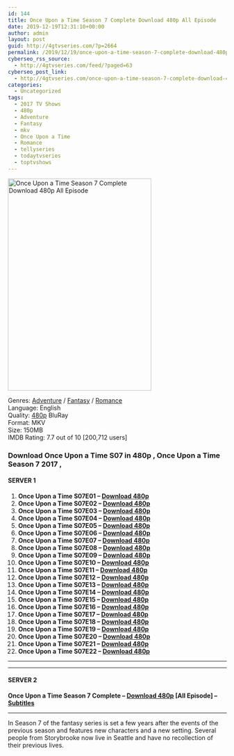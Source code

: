 ```yaml
---
id: 144
title: Once Upon a Time Season 7 Complete Download 480p All Episode
date: 2019-12-19T12:31:10+00:00
author: admin
layout: post
guid: http://4gtvseries.com/?p=2664
permalink: /2019/12/19/once-upon-a-time-season-7-complete-download-480p-all-episode/
cyberseo_rss_source:
  - http://4gtvseries.com/feed/?paged=63
cyberseo_post_link:
  - http://4gtvseries.com/once-upon-a-time-season-7-complete-download-480p-all-episode/
categories:
  - Uncategorized
tags:
  - 2017 TV Shows
  - 480p
  - Adventure
  - Fantasy
  - mkv
  - Once Upon a Time
  - Romance
  - tellyseries
  - todaytvseries
  - toptvshows
---
```

<img loading="lazy" class="aligncenter" src="https://4.bp.blogspot.com/-ldtc0z9ECZo/Xfs41RPhyeI/AAAAAAAAAj8/A53Nh-BCs2c_MJQOEpGOOy6cwGyhGKyVwCK4BGAYYCw/s1600/Once%2BUpon%2Ba%2BTime%2BSeason%2B7.jpg" alt="Once Upon a Time Season 7 Complete Download 480p All Episode" width="330" height="488" />

Genres: <a href="http://4gtvseries.com/tag/adventure/" data-wpel-link="internal">Adventure</a> / <a href="http://4gtvseries.com/tag/fantasy/" data-wpel-link="internal">Fantasy</a> / <a href="http://4gtvseries.com/tag/romance/" data-wpel-link="internal">Romance</a>  
Language: English  
Quality:&nbsp;<a href="http://4gtvseries.com/tag/480p/" data-wpel-link="internal">480p</a> BluRay  
Format: MKV  
Size: 150MB  
IMDB Rating: 7.7 out of 10 [200,712 users]

### **Download Once Upon a Time S07 in 480p , Once Upon a Time Season 7 2017 ,&nbsp;**

#### <span><strong>SERVER 1</strong></span>

  1. **Once Upon a Time S07E01 – <a href="http://slink.dl480p.xyz/dsXC8dcs" data-wpel-link="external" target="_blank" rel="nofollow external noopener noreferrer" class="wpel-icon-left"><i class="wpel-icon fa fa-download" aria-hidden="true"></i>Download 480p</a>**
  2. **Once Upon a Time S07E02 – <a href="http://slink.dl480p.xyz/qy9v" data-wpel-link="external" target="_blank" rel="nofollow external noopener noreferrer" class="wpel-icon-left"><i class="wpel-icon fa fa-download" aria-hidden="true"></i>Download 480p</a>**
  3. **Once Upon a Time S07E03 – <a href="http://slink.dl480p.xyz/OyXg" data-wpel-link="external" target="_blank" rel="nofollow external noopener noreferrer" class="wpel-icon-left"><i class="wpel-icon fa fa-download" aria-hidden="true"></i>Download 480p</a>**
  4. **Once Upon a Time S07E04 – <a href="http://slink.dl480p.xyz/3GU4" data-wpel-link="external" target="_blank" rel="nofollow external noopener noreferrer" class="wpel-icon-left"><i class="wpel-icon fa fa-download" aria-hidden="true"></i>Download 480p</a>**
  5. **Once Upon a Time S07E05 – <a href="http://slink.dl480p.xyz/ZqMGlQ3" data-wpel-link="external" target="_blank" rel="nofollow external noopener noreferrer" class="wpel-icon-left"><i class="wpel-icon fa fa-download" aria-hidden="true"></i>Download 480p</a>**
  6. **Once Upon a Time S07E06 – <a href="http://slink.dl480p.xyz/u6at" data-wpel-link="external" target="_blank" rel="nofollow external noopener noreferrer" class="wpel-icon-left"><i class="wpel-icon fa fa-download" aria-hidden="true"></i>Download 480p</a>**
  7. **Once Upon a Time S07E07 – <a href="http://slink.dl480p.xyz/li9Cf" data-wpel-link="external" target="_blank" rel="nofollow external noopener noreferrer" class="wpel-icon-left"><i class="wpel-icon fa fa-download" aria-hidden="true"></i>Download 480p</a>**
  8. **Once Upon a Time S07E08 – <a href="http://slink.dl480p.xyz/8PFhAZ" data-wpel-link="external" target="_blank" rel="nofollow external noopener noreferrer" class="wpel-icon-left"><i class="wpel-icon fa fa-download" aria-hidden="true"></i>Download 480p</a>**
  9. **Once Upon a Time S07E09 – <a href="http://slink.dl480p.xyz/LPE1Y8" data-wpel-link="external" target="_blank" rel="nofollow external noopener noreferrer" class="wpel-icon-left"><i class="wpel-icon fa fa-download" aria-hidden="true"></i>Download 480p</a>**
 10. **Once Upon a Time S07E10 – <a href="http://slink.dl480p.xyz/YpeWN" data-wpel-link="external" target="_blank" rel="nofollow external noopener noreferrer" class="wpel-icon-left"><i class="wpel-icon fa fa-download" aria-hidden="true"></i>Download 480p</a>**
 11. **Once Upon a Time S07E11 – <a href="http://slink.dl480p.xyz/m0Fpfp2" data-wpel-link="external" target="_blank" rel="nofollow external noopener noreferrer" class="wpel-icon-left"><i class="wpel-icon fa fa-download" aria-hidden="true"></i>Download 480p</a>**
 12. **Once Upon a Time S07E12 – <a href="http://slink.dl480p.xyz/aHZ8U" data-wpel-link="external" target="_blank" rel="nofollow external noopener noreferrer" class="wpel-icon-left"><i class="wpel-icon fa fa-download" aria-hidden="true"></i>Download 480p</a>**
 13. **Once Upon a Time S07E13 – <a href="http://slink.dl480p.xyz/iizx" data-wpel-link="external" target="_blank" rel="nofollow external noopener noreferrer" class="wpel-icon-left"><i class="wpel-icon fa fa-download" aria-hidden="true"></i>Download 480p</a>**
 14. **Once Upon a Time S07E14 – <a href="http://slink.dl480p.xyz/S807" data-wpel-link="external" target="_blank" rel="nofollow external noopener noreferrer" class="wpel-icon-left"><i class="wpel-icon fa fa-download" aria-hidden="true"></i>Download 480p</a>**
 15. **Once Upon a Time S07E15 – <a href="http://slink.dl480p.xyz/AsKYfG" data-wpel-link="external" target="_blank" rel="nofollow external noopener noreferrer" class="wpel-icon-left"><i class="wpel-icon fa fa-download" aria-hidden="true"></i>Download 480p</a>**
 16. **Once Upon a Time S07E16 – <a href="http://slink.dl480p.xyz/0cxWR" data-wpel-link="external" target="_blank" rel="nofollow external noopener noreferrer" class="wpel-icon-left"><i class="wpel-icon fa fa-download" aria-hidden="true"></i>Download 480p</a>**
 17. **Once Upon a Time S07E17 – <a href="http://slink.dl480p.xyz/RopbU" data-wpel-link="external" target="_blank" rel="nofollow external noopener noreferrer" class="wpel-icon-left"><i class="wpel-icon fa fa-download" aria-hidden="true"></i>Download 480p</a>**
 18. **Once Upon a Time S07E18 – <a href="http://slink.dl480p.xyz/eTeqEe" data-wpel-link="external" target="_blank" rel="nofollow external noopener noreferrer" class="wpel-icon-left"><i class="wpel-icon fa fa-download" aria-hidden="true"></i>Download 480p</a>**
 19. **Once Upon a Time S07E19 – <a href="http://slink.dl480p.xyz/n9SFFb" data-wpel-link="external" target="_blank" rel="nofollow external noopener noreferrer" class="wpel-icon-left"><i class="wpel-icon fa fa-download" aria-hidden="true"></i>Download 480p</a>**
 20. **Once Upon a Time S07E20 – <a href="http://slink.dl480p.xyz/ZJFeots" data-wpel-link="external" target="_blank" rel="nofollow external noopener noreferrer" class="wpel-icon-left"><i class="wpel-icon fa fa-download" aria-hidden="true"></i>Download 480p</a>**
 21. **Once Upon a Time S07E21 – <a href="http://slink.dl480p.xyz/62WJ9wX" data-wpel-link="external" target="_blank" rel="nofollow external noopener noreferrer" class="wpel-icon-left"><i class="wpel-icon fa fa-download" aria-hidden="true"></i>Download 480p</a>**
 22. **Once Upon a Time S07E22 – <a href="http://slink.dl480p.xyz/2ZEzk" data-wpel-link="external" target="_blank" rel="nofollow external noopener noreferrer" class="wpel-icon-left"><i class="wpel-icon fa fa-download" aria-hidden="true"></i>Download 480p</a>**

* * *

* * *

#### <span><strong>SERVER 2</strong></span>

**Once Upon a Time Season 7 Complete – <a href="http://dl480p.xyz/2731/" data-wpel-link="external" target="_blank" rel="nofollow external noopener noreferrer" class="wpel-icon-left"><i class="wpel-icon fa fa-download" aria-hidden="true"></i>Download 480p</a> [All Episode] – <a href="https://subscene.com/subtitles/once-upon-a-time-seventh-season" data-wpel-link="external" target="_blank" rel="nofollow external noopener noreferrer" class="wpel-icon-left"><i class="wpel-icon fa fa-download" aria-hidden="true"></i>Subtitles</a>**

* * *

In Season 7 of the fantasy series is set a few years after the events of the previous season and features new characters and a new setting. Several people from Storybrooke now live in Seattle and have no recollection of their previous lives.

<div align="center">
</div>